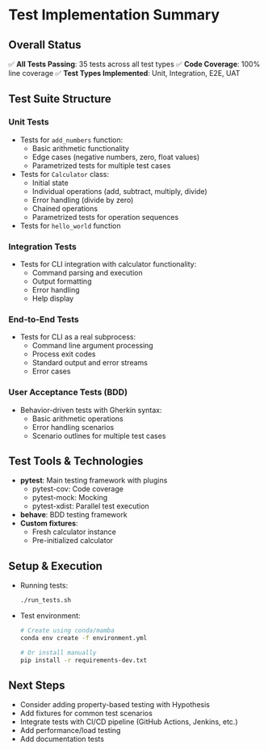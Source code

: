# Test Implementation Summary

## Overall Status

✅ **All Tests Passing**: 35 tests across all test types
✅ **Code Coverage**: 100% line coverage
✅ **Test Types Implemented**: Unit, Integration, E2E, UAT

## Test Suite Structure

### Unit Tests
- Tests for `add_numbers` function:
  - Basic arithmetic functionality
  - Edge cases (negative numbers, zero, float values)
  - Parametrized tests for multiple test cases
- Tests for `Calculator` class:
  - Initial state
  - Individual operations (add, subtract, multiply, divide)
  - Error handling (divide by zero)
  - Chained operations
  - Parametrized tests for operation sequences
- Tests for `hello_world` function

### Integration Tests
- Tests for CLI integration with calculator functionality:
  - Command parsing and execution
  - Output formatting
  - Error handling
  - Help display

### End-to-End Tests
- Tests for CLI as a real subprocess:
  - Command line argument processing
  - Process exit codes
  - Standard output and error streams
  - Error cases

### User Acceptance Tests (BDD)
- Behavior-driven tests with Gherkin syntax:
  - Basic arithmetic operations
  - Error handling scenarios
  - Scenario outlines for multiple test cases

## Test Tools & Technologies

- **pytest**: Main testing framework with plugins
  - pytest-cov: Code coverage
  - pytest-mock: Mocking
  - pytest-xdist: Parallel test execution
- **behave**: BDD testing framework
- **Custom fixtures**:
  - Fresh calculator instance
  - Pre-initialized calculator

## Setup & Execution

- Running tests:
  ```bash
  ./run_tests.sh
  ```

- Test environment:
  ```bash
  # Create using conda/mamba
  conda env create -f environment.yml
  
  # Or install manually
  pip install -r requirements-dev.txt
  ```

## Next Steps

- Consider adding property-based testing with Hypothesis
- Add fixtures for common test scenarios
- Integrate tests with CI/CD pipeline (GitHub Actions, Jenkins, etc.)
- Add performance/load testing
- Add documentation tests